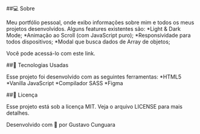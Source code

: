 ##💻 Sobre

Meu portfólio pessoal, onde exibo informações sobre mim e todos os meus projetos desenvolvidos.
Alguns features existentes são:
*Light & Dark Mode;
*Animação ao Scroll (com JavaScript puro);
*Responsividade para todos dispositivos;
*Modal que busca dados de Array de objetos;

Você pode acessá-lo com este link.

##🚀 Tecnologias Usadas

Esse projeto foi desenvolvido com as seguintes ferramentas:
*HTML5
*Vanilla JavaScript
*Compilador SASS
*Figma

##📝 Licença

Esse projeto está sob a licença MIT. Veja o arquivo LICENSE para mais detalhes.

Desenvolvido com 💜 por Gustavo Cunguara
